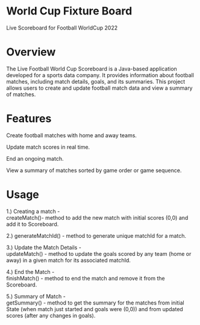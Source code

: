 # World Cup Fixture Board

Live Scoreboard for Football WorldCup 2022

# Overview
The Live Football World Cup Scoreboard is a Java-based application developed for a sports data company. It provides information about football matches, including match details, goals, and its summaries. This project allows users to create and update football match data and view a summary of matches.

# Features
Create football matches with home and away teams.  

Update match scores in real time.  

End an ongoing match.  

View a summary of matches sorted by game order or game sequence.  



# Usage

1.) Creating a match -  
		createMatch()- method to add the new match with initial scores (0,0) and add it to Scoreboard.  
		
2.) generateMatchId() - method to generate unique matchId for a match.  

3.) Update the Match Details -  
		updateMatch() - method to update the goals scored by any team (home or away) in a given match for its associated matchId.  
		
4.) End the Match -   
		finishMatch() - method to end the match and remove it from the Scoreboard.  
		
5.) Summary of Match -   
		getSummary() - method to get the summary for the matches from initial State (when match just started and goals were (0,0)) and from updated scores (after any changes in goals).  
		




